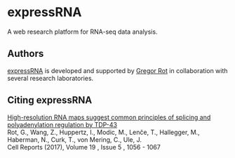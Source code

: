 # expressRNA

A web research platform for RNA-seq data analysis.

## Authors

[expressRNA](https://expressRNA.org) is developed and supported by [Gregor Rot](http://rotlab.info) in collaboration with several research laboratories.

## Citing expressRNA

[High-resolution RNA maps suggest common principles of splicing and polyadenylation regulation by TDP-43](http://www.cell.com/cell-reports/abstract/S2211-1247(17)30522-3)<br />
Rot, G., Wang, Z., Huppertz, I., Modic, M., Lenče, T., Hallegger, M., Haberman, N., Curk, T., von Mering, C., Ule, J.<br />
Cell Reports (2017), Volume 19 , Issue 5 , 1056 - 1067

